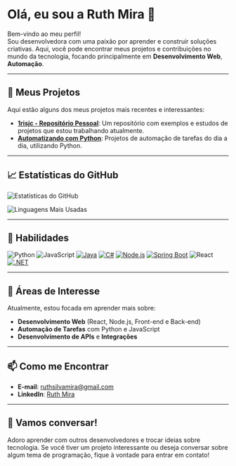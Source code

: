 # Olá, eu sou a Ruth Mira 👋

Bem-vindo ao meu perfil!  
Sou desenvolvedora com uma paixão por aprender e construir soluções criativas. Aqui, você pode encontrar meus projetos e contribuições no mundo da tecnologia, focando principalmente em **Desenvolvimento Web**, **Automação**.

---

## 🚀 Meus Projetos

Aqui estão alguns dos meus projetos mais recentes e interessantes:

- [**1risjc - Repositório Pessoal**](https://github.com/ruthmira-1risjc/1risjc): Um repositório com exemplos e estudos de projetos que estou trabalhando atualmente.
- [**Automatizando com Python**](https://github.com/ruthmira-1risjc/python-automation): Projetos de automação de tarefas do dia a dia, utilizando Python.

---

## 📈 Estatísticas do GitHub

![Estatísticas do GitHub](https://github-readme-stats.vercel.app/api?username=ruthmira-1risjc&show_icons=true&theme=radical)

![Linguagens Mais Usadas](https://github-readme-stats.vercel.app/api/top-langs/?username=ruthmira-1risjc&layout=compact&theme=radical)

---

## 🌟 Habilidades

![Python](https://img.shields.io/badge/Python-blue?style=flat&logo=python)
![JavaScript](https://img.shields.io/badge/JavaScript-yellow?style=flat&logo=javascript)
[![Java](https://img.shields.io/badge/Java-red?style=flat&logo=openjdk)](https://www.java.com/)
[![C#](https://img.shields.io/badge/C%23-purple?style=flat&logo=csharp)](https://learn.microsoft.com/en-us/dotnet/csharp/)
[![Node.js](https://img.shields.io/badge/Node.js-green?style=flat&logo=node.js)](https://nodejs.org/)
[![Spring Boot](https://img.shields.io/badge/Spring%20Boot-brightgreen?style=flat&logo=springboot)](https://spring.io/projects/spring-boot)
![React](https://img.shields.io/badge/React-blue?style=flat&logo=react)
[![.NET](https://img.shields.io/badge/.NET-blueviolet?style=flat&logo=dotnet)](https://dotnet.microsoft.com/)


---

## 🎯 Áreas de Interesse

Atualmente, estou focada em aprender mais sobre:

- **Desenvolvimento Web** (React, Node.js, Front-end e Back-end)
- **Automação de Tarefas** com Python e JavaScript
- **Desenvolvimento de APIs** e **Integrações**

---

## 📫 Como me Encontrar

- **E-mail**: ruthsilvamira@gmail.com
- **LinkedIn**: [Ruth Mira](https://www.linkedin.com/in/ruthmira)

---

## 💬 Vamos conversar!

Adoro aprender com outros desenvolvedores e trocar ideias sobre tecnologia. Se você tiver um projeto interessante ou deseja conversar sobre algum tema de programação, fique à vontade para entrar em contato!
